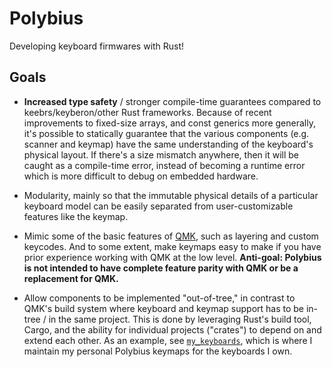 # Polybius

Developing keyboard firmwares with Rust!

## Goals

- **Increased type safety** / stronger compile-time guarantees compared to
  keebrs/keyberon/other Rust frameworks.  Because of recent improvements to
fixed-size arrays, and const generics more generally, it's possible to
statically guarantee that the various components (e.g. scanner and keymap) have
the same understanding of the keyboard's physical layout. If there's a size
mismatch anywhere, then it will be caught as a compile-time error, instead of
becoming a runtime error which is more difficult to debug on embedded hardware.

- Modularity, mainly so that the immutable physical details of a particular
  keyboard model can be easily separated from user-customizable features like
the keymap.

- Mimic some of the basic features of [QMK](https://qmk.fm), such as layering
  and custom keycodes. And to some extent, make keymaps easy to make if you
have prior experience working with QMK at the low level. **Anti-goal: Polybius
is not intended to have complete feature parity with QMK or be a replacement
for QMK.**

- Allow components to be implemented "out-of-tree," in contrast to QMK's build
  system where keyboard and keymap support has to be in-tree / in the same
project. This is done by leveraging Rust's build tool, Cargo, and the ability
for individual projects ("crates") to depend on and extend each other. As an
example, see [`my_keyboards`](https://github.com/agausmann/my_keyboards), which
is where I maintain my personal Polybius keymaps for the keyboards I own.
